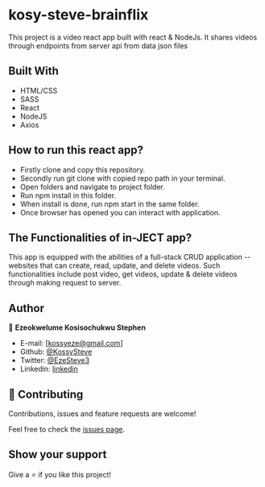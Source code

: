 # kosy-steve-brainflix



This project is a video react app built with react & NodeJs. It shares videos through endpoints from server api from data json files
## Built With

- HTML/CSS
- SASS
- React
- NodeJS
- Axios

## How to run this react app?
- Firstly clone and copy this repository.
- Secondly run git clone with copied repo path  in your terminal. 
- Open folders and navigate to project folder.
- Run npm install in this folder.
- When install is done, run npm start in the same folder.
- Once browser has opened you can interact with application.


## The Functionalities of in-JECT app?
This app is equipped with the abilities of a full-stack CRUD application -- websites that can create, read, update, and delete videos.
Such functionalities include post video, get videos, update & delete videos through making request to server.

## Author

👤 **Ezeokwelume Kosisochukwu Stephen**

- E-mail: [kossyeze@gmail.com]
- Github: [@KossySteve](https://github.com/KossySteve)
- Twitter: [@EzeSteve3](https://twitter.com/EzeSteve3/)
- Linkedin: [linkedin](https://www.linkedin.com/in/steve-ez-b090ba198/)


## 🤝 Contributing

Contributions, issues and feature requests are welcome!

Feel free to check the [issues page](issues/).

## Show your support

Give a ⭐️ if you like this project!
